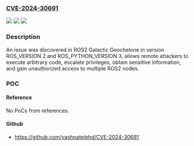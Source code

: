 ### [CVE-2024-30691](https://cve.mitre.org/cgi-bin/cvename.cgi?name=CVE-2024-30691)
![](https://img.shields.io/static/v1?label=Product&message=n%2Fa&color=blue)
![](https://img.shields.io/static/v1?label=Version&message=n%2Fa&color=blue)
![](https://img.shields.io/static/v1?label=Vulnerability&message=n%2Fa&color=brighgreen)

### Description

An issue was discovered in ROS2 Galactic Geochelone in version ROS_VERSION 2 and ROS_PYTHON_VERSION 3, allows remote attackers to execute arbitrary code, escalate privileges, obtain sensitive information, and gain unauthorized access to multiple ROS2 nodes.

### POC

#### Reference
No PoCs from references.

#### Github
- https://github.com/yashpatelphd/CVE-2024-30691

